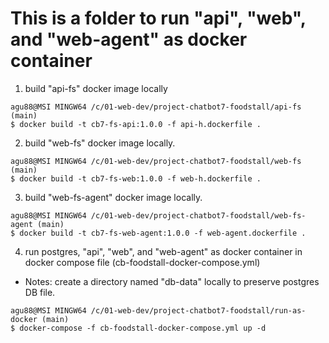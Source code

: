 # This is a folder to run "api", "web", and "web-agent" as docker container
1. build "api-fs" docker image locally
```
agu88@MSI MINGW64 /c/01-web-dev/project-chatbot7-foodstall/api-fs (main)
$ docker build -t cb7-fs-api:1.0.0 -f api-h.dockerfile .
```

2. build "web-fs" docker image locally.
```
agu88@MSI MINGW64 /c/01-web-dev/project-chatbot7-foodstall/web-fs (main)
$ docker build -t cb7-fs-web:1.0.0 -f web-h.dockerfile .
```

3. build "web-fs-agent" docker image locally.
```
agu88@MSI MINGW64 /c/01-web-dev/project-chatbot7-foodstall/web-fs-agent (main)
$ docker build -t cb7-fs-web-agent:1.0.0 -f web-agent.dockerfile .
```

4. run postgres, "api", "web", and "web-agent" as docker container in docker compose file (cb-foodstall-docker-compose.yml)
- Notes: create a directory named "db-data" locally to preserve postgres DB file.
```
agu88@MSI MINGW64 /c/01-web-dev/project-chatbot7-foodstall/run-as-docker (main)
$ docker-compose -f cb-foodstall-docker-compose.yml up -d
```
